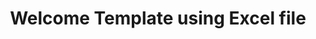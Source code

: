 ---
layout: article
title: Welcome Template using Excel file
description: 
  - A nice Welcome Screen for a Reception or a Lobby. Maintained within a Excel file.
lang: en
weight: 500
isDraft: false
ref: Welcome_Template_Excel
category:
image: Welcome_Template_Excel_DE.png
download: Welcome_Template_Excel_DE.pbmx
overview_description:
overview_benefits:
overview_data_sources:
---